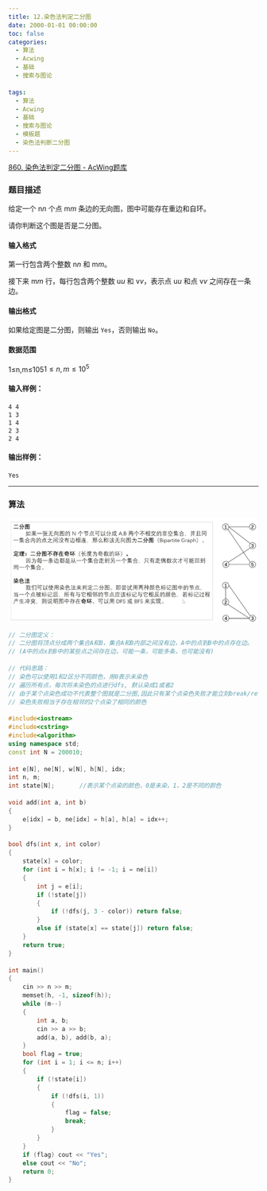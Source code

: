 ```yaml
---
title: 12.染色法判定二分图
date: 2000-01-01 00:00:00
toc: false
categories:
  - 算法
  - Acwing
  - 基础
  - 搜索与图论

tags:
  - 算法
  - Acwing
  - 基础
  - 搜索与图论
  - 模板题
  - 染色法判断二分图
---
```


[860. 染色法判定二分图 - AcWing题库](https://www.acwing.com/problem/content/862/)

### 题目描述
给定一个 n$n$ 个点 m$m$ 条边的无向图，图中可能存在重边和自环。

请你判断这个图是否是二分图。

#### 输入格式

第一行包含两个整数 n$n$ 和 m$m$。

接下来 m$m$ 行，每行包含两个整数 u$u$ 和 v$v$，表示点 u$u$ 和点 v$v$ 之间存在一条边。

#### 输出格式

如果给定图是二分图，则输出 `Yes`，否则输出 `No`。

#### 数据范围

1≤n,m≤105$1 \le n,m \le 10^5$

#### 输入样例：

```
4 4
1 3
1 4
2 3
2 4
```

#### 输出样例：

```
Yes
```

---
### 算法

![](12.染色法判定二分图/Pasted%20image%2020240509213626.png)

```cpp
// 二分图定义：
// 二分图将顶点分成两个集合A和B，集合A和B内部之间没有边，A中的点到B中的点存在边。
// (A中的点x到B中的某些点之间存在边，可能一条，可能多条，也可能没有)

// 代码思路：
// 染色可以使用1和2区分不同颜色，用0表示未染色
// 遍历所有点，每次将未染色的点进行dfs, 默认染成1或者2
// 由于某个点染色成功不代表整个图就是二分图,因此只有某个点染色失败才能立刻break/return
// 染色失败相当于存在相邻的2个点染了相同的颜色

#include<iostream>
#include<cstring>
#include<algorithm>
using namespace std;
const int N = 200010;

int e[N], ne[N], w[N], h[N], idx;
int n, m;
int state[N];       //表示某个点染的颜色，0是未染，1，2是不同的颜色

void add(int a, int b)
{
    e[idx] = b, ne[idx] = h[a], h[a] = idx++;
}

bool dfs(int x, int color)
{
    state[x] = color;
    for (int i = h[x]; i != -1; i = ne[i])
    {
        int j = e[i];
        if (!state[j])
        {
            if (!dfs(j, 3 - color)) return false;
        }
        else if (state[x] == state[j]) return false;
    }
    return true;
}

int main()
{
    cin >> n >> m;
    memset(h, -1, sizeof(h));
    while (m--)
    {
        int a, b;
        cin >> a >> b;
        add(a, b), add(b, a);
    }
    bool flag = true;
    for (int i = 1; i <= n; i++)
    {
        if (!state[i])
        {
            if (!dfs(i, 1))
            {
                flag = false;
                break;
            }
        }
    }
    if (flag) cout << "Yes";
    else cout << "No";
    return 0;
}
```